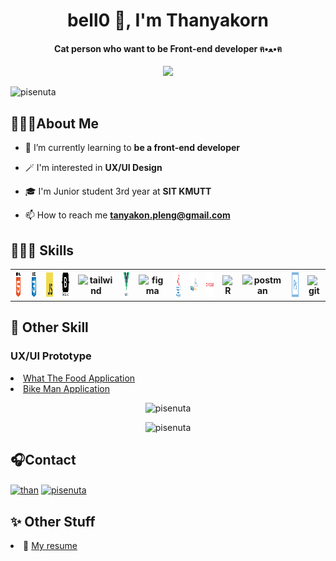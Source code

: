 <h1 align="center">bell0 🍪, I'm Thanyakorn</h1>
<h4 align="center">Cat person who want to be Front-end developer ฅ•ﻌ•ฅ</h4>
<p align="center"><img src="https://cliply.co/wp-content/uploads/2021/09/142109670_SAD_CAT_400.gif"/></p>
<p align="left"> <img src="https://komarev.com/ghpvc/?username=pisenuta&label=Profile%20views&color=0e75b6&style=flat" alt="pisenuta" /> </p>
<h2 align="left">🧚🏻‍♀️About Me</h2>

- 🌱 I’m currently learning to **be a front-end developer**

- 🪄 I'm interested in **UX/UI Design**

- 🎓 I'm Junior student 3rd year at **SIT KMUTT**

- 📫 How to reach me **tanyakon.pleng@gmail.com**

<h2 align="left">👩🏻‍💻 Skills</h2>
<table align="center"> 
  <tr>
    <th><img src="https://raw.githubusercontent.com/devicons/devicon/master/icons/html5/html5-original-wordmark.svg" alt="html5" width="40" height="40"/></th> 
    <th><img src="https://raw.githubusercontent.com/devicons/devicon/master/icons/css3/css3-original-wordmark.svg" alt="css3" width="40" height="40"/></th>
    <th><img src="https://raw.githubusercontent.com/devicons/devicon/master/icons/javascript/javascript-original.svg" alt="javascript" width="40" height="40"/></th>
    <th><img src="https://raw.githubusercontent.com/devicons/devicon/master/icons/bootstrap/bootstrap-plain-wordmark.svg" alt="bootstrap" width="40" height="40"/></th>
    <th><img src="https://www.vectorlogo.zone/logos/tailwindcss/tailwindcss-icon.svg" alt="tailwind" width="40" height="40"/></th> 
    <th><img src="https://raw.githubusercontent.com/devicons/devicon/master/icons/vuejs/vuejs-original-wordmark.svg" alt="vuejs" width="40" height="40"/></th> 
    <th><img src="https://www.vectorlogo.zone/logos/figma/figma-icon.svg" alt="figma" width="40" height="40"/></th> 
    <th><img src="https://raw.githubusercontent.com/devicons/devicon/master/icons/java/java-original.svg" alt="java" width="40" height="40"/></th>  
    <th><img src="https://raw.githubusercontent.com/devicons/devicon/master/icons/mysql/mysql-original-wordmark.svg" alt="mysql" width="40" height="40"/></th> 
    <th><img src="https://raw.githubusercontent.com/devicons/devicon/master/icons/oracle/oracle-original.svg" alt="oracle" width="40" height="40"/></th> 
    <th><img src="https://www.vectorlogo.zone/logos/r-project/r-project-icon.svg" alt="R" width="40" height="40"/></th> 
    <th><img src="https://www.vectorlogo.zone/logos/getpostman/getpostman-icon.svg" alt="postman" width="40" height="40"/></th> 
    <th><img src="https://raw.githubusercontent.com/devicons/devicon/master/icons/photoshop/photoshop-line.svg" alt="photoshop" width="40" height="40"/></th> 
    <th><img src="https://www.vectorlogo.zone/logos/git-scm/git-scm-icon.svg" alt="git" width="40" height="40"/></th>
  </tr>
</table>
<h2 align="left">🐇 Other Skill</h2>
<h3>UX/UI Prototype</h3>
<li><a href="https://www.figma.com/proto/R3rYIPHpAVxgVsknJwmJ7J/What-The-Food?node-id=284%3A2&starting-point-node-id=284%3A2">What The Food Application</a></li>
<li><a href="https://www.figma.com/proto/ybDEVleRn8C7v4M6ilHd5X/BIKE?node-id=10%3A3&starting-point-node-id=10%3A3">Bike Man Application</a></li>
<p align="center">
<img src="https://github-readme-stats.vercel.app/api/top-langs?username=pisenuta&show_icons=true&locale=en&layout=compact" alt="pisenuta" />
</p>
<p align="center"><img src="https://github-readme-stats.vercel.app/api?username=pisenuta&show_icons=true&locale=en" alt="pisenuta" /></p>

<h2 align="left">🎧Contact</h2>
<a href="https://www.facebook.com/tanyakon.thalaengdee/" target="blank"><img align="center" src="https://raw.githubusercontent.com/rahuldkjain/github-profile-readme-generator/master/src/images/icons/Social/facebook.svg" alt="than" height="30" width="40" /></a>
<a href="https://instagram.com/pisenuta" target="blank"><img align="center" src="https://raw.githubusercontent.com/rahuldkjain/github-profile-readme-generator/master/src/images/icons/Social/instagram.svg" alt="pisenuta" height="30" width="40" /></a>
<h2>✨ Other Stuff</h2>
<li> 🎂 <a href="https://pisenuta.carrd.co/">My resume</a> </li>

